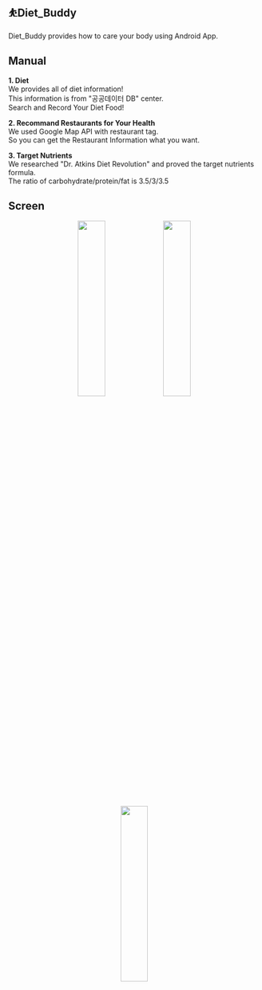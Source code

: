 ## ⛹Diet_Buddy
Diet_Buddy provides how to care your body using Android App.

## Manual
__1. Diet__  
We provides all of diet information!  
This information is from "공공데이터 DB" center.  
Search and Record Your Diet Food!  
  
__2. Recommand Restaurants for Your Health__  
We used Google Map API with restaurant tag.  
So you can get the Restaurant Information what you want.   
  
__3. Target Nutrients__  
We researched "Dr. Atkins Diet Revolution" and proved the target nutrients formula.  
The ratio of carbohydrate/protein/fat is 3.5/3/3.5  

## Screen
<p align="center">
<img src="https://user-images.githubusercontent.com/50067697/185793892-5bbf0fcb-6ba2-4a3d-b977-4070f72f9ed0.png" width="33%" height="30%">
<img src="https://user-images.githubusercontent.com/50067697/185793903-57c239dc-0648-4b44-abe5-62f10e025d8b.png" width="33%" height="30%">
<img src="https://user-images.githubusercontent.com/50067697/185793927-02c2b8df-9645-42fd-9186-f144a3ab0f36.png" width="33%" height="30%">
</p>

